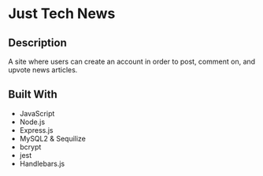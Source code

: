 # Just Tech News
## Description
A site where users can create an account in order to post, comment on, and upvote news articles.
## Built With
* JavaScript
* Node.js
* Express.js
* MySQL2 & Sequilize
* bcrypt 
* jest
* Handlebars.js